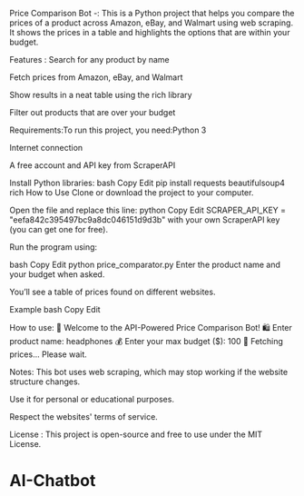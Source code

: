 Price Comparison Bot -:
This is a Python project that helps you compare the prices of a product across Amazon, eBay, and Walmart using web scraping. It shows the prices in a table and highlights the options that are within your budget.

Features :
Search for any product by name

Fetch prices from Amazon, eBay, and Walmart

Show results in a neat table using the rich library

Filter out products that are over your budget

Requirements:To run this project, you need:Python 3

Internet connection

A free account and API key from ScraperAPI

Install Python libraries:
bash
Copy
Edit
pip install requests beautifulsoup4 rich
How to Use
Clone or download the project to your computer.

Open the file and replace this line:
python
Copy
Edit
SCRAPER_API_KEY = "eefa842c395497bc9a8dc046151d9d3b"
with your own ScraperAPI key (you can get one for free).

Run the program using:

bash
Copy
Edit
python price_comparator.py
Enter the product name and your budget when asked.

You’ll see a table of prices found on different websites.

Example
bash
Copy
Edit

How to use:
💸 Welcome to the API-Powered Price Comparison Bot!
🛍️ Enter product name: headphones
💰 Enter your max budget ($): 100
🔎 Fetching prices... Please wait.

Notes:
This bot uses web scraping, which may stop working if the website structure changes.

Use it for personal or educational purposes.

Respect the websites' terms of service.

License :
This project is open-source and free to use under the MIT License.

# AI-Chatbot
